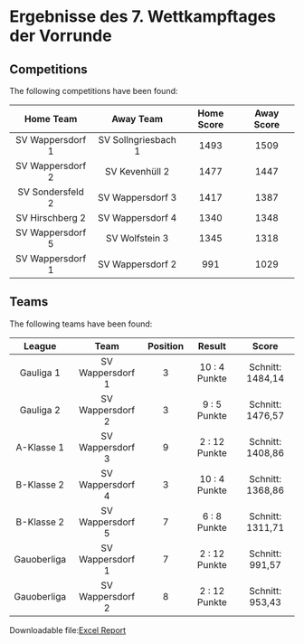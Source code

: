 



# Ergebnisse des 7. Wettkampftages der Vorrunde

## Competitions
The following competitions have been found:  

|Home Team|Away Team|Home Score|Away Score|
| :---: | :---: | :---: | :---: |
|SV Wappersdorf 1|SV Sollngriesbach 1|1493|1509|
|SV Wappersdorf 2|SV Kevenhüll 2|1477|1447|
|SV Sondersfeld 2|SV Wappersdorf 3|1417|1387|
|SV Hirschberg 2|SV Wappersdorf 4|1340|1348|
|SV Wappersdorf 5|SV Wolfstein 3|1345|1318|
|SV Wappersdorf 1|SV Wappersdorf 2|991|1029|
  

## Teams
The following teams have been found:  

|League|Team|Position|Result|Score|
| :---: | :---: | :---: | :---: | :---: |
|Gauliga 1| SV Wappersdorf 1|3|10 : 4   Punkte|Schnitt:    1484,14|
|Gauliga 2| SV Wappersdorf 2|3|9 : 5   Punkte|Schnitt:    1476,57|
|A-Klasse 1| SV Wappersdorf 3|9|2 : 12   Punkte|Schnitt:    1408,86|
|B-Klasse 2| SV Wappersdorf 4|3|10 : 4   Punkte|Schnitt:    1368,86|
|B-Klasse 2| SV Wappersdorf 5|7|6 : 8   Punkte|Schnitt:    1311,71|
|Gauoberliga | SV Wappersdorf 1|7|2 : 12   Punkte|Schnitt:    991,57|
|Gauoberliga | SV Wappersdorf 2|8|2 : 12   Punkte|Schnitt:    953,43|
  
  
Downloadable file:[Excel Report](files/report.xlsx)